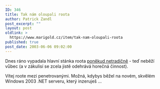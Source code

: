 ```yaml
---
ID: 346
title: Tak nám oloupali roota
author: Patrick Zandl
post_excerpt: ""
layout: post
oldlink: >
  https://www.marigold.cz/item/tak-nam-oloupali-roota
published: true
post_date: 2003-06-06 09:02:00
---
```

<p>
Dnes ráno vypadala hlavní stánka roota <A href="http://old.underground.cz/hacked/www.root.cz/">poněkud netradičně</A>&#160;- teď neběží vůbec (a v zákulisí se zcela jistě odehrává horečná činnost).&#160;</p>

<p>
Vítej roote mezi penetrovanými.&#160;Možná, kdybys běžel na novém, skvělém Windows 2003 .NET serveru, který inzeruješ&#160;... </p>
